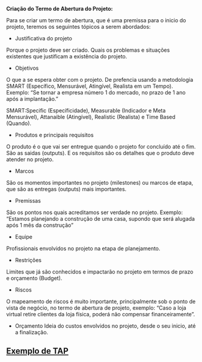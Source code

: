<B> Criação do Termo de Abertura do Projeto: </B>

Para se criar um termo de abertura, que é uma premissa para o inicio do projeto, teremos os seguintes tópicos a serem abordados:

* Justificativa do projeto

Porque o projeto deve ser criado. Quais os problemas e situações existentes que justificam a existência do projeto.

* Objetivos

O que a se espera obter com o projeto. De prefencia usando a metodologia SMART (Específico, Mensurável, Atingível, Realista em um Tempo). 
Exemplo: “Se tornar a empresa número 1 do mercado, no prazo de 1 ano após a implantação.”

SMART:Specific (Específicidade), Measurable (Indicador e Meta Mensurável), Attanaible (Atingível), Realistic (Realista) e Time Based (Quando).

* Produtos e principais requisitos

O produto é o que vai ser entregue quando o projeto for concluído até o fim. 
São as saidas (outputs).
E os requisitos são os detalhes que o produto deve atender no projeto.

* Marcos
  
São os momentos importantes no projeto (milestones) ou marcos de etapa, que são as entregas (outputs) mais importantes.

* Premissas

São os pontos nos quais acreditamos ser verdade no projeto. Exemplo: “Estamos planejando a construção de uma casa, supondo que será alugada após 1 mês da construção”

* Equipe

Profissionais envolvidos no projeto na etapa de planejamento.

* Restrições

Limites que já são conhecidos e impactarão no projeto em termos de prazo e orçamento (Budget).

* Riscos

O mapeamento de riscos é muito importante, principalmente sob o ponto de vista de negócio, no termo de abertura de projeto, exemplo: “Caso a loja virtual retire clientes da loja física, poderá não compensar financeiramente”.

* Orçamento
Ideia do custos envolvidos no projeto, desde o seu inicio, até a finalização.

## [Exemplo de TAP](./TAP.md)
